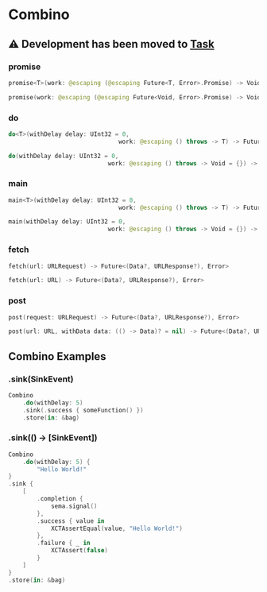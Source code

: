 # Combino

## ⚠️ Development has been moved to [Task](https://github.com/0xLeif/Task)

### promise
```swift
promise<T>(work: @escaping (@escaping Future<T, Error>.Promise) -> Void) -> Future<T, Error>

promise(work: @escaping (@escaping Future<Void, Error>.Promise) -> Void) -> Future<Void, Error>
```

### do
```swift
do<T>(withDelay delay: UInt32 = 0,
                               work: @escaping () throws -> T) -> Future<T, Error>

do(withDelay delay: UInt32 = 0,
                            work: @escaping () throws -> Void = {}) -> Future<Void, Error>
```

### main
```swift
main<T>(withDelay delay: UInt32 = 0,
                               work: @escaping () throws -> T) -> Future<T, Error>

main(withDelay delay: UInt32 = 0,
                            work: @escaping () throws -> Void = {}) -> Future<Void, Error>
```

### fetch
```swift
fetch(url: URLRequest) -> Future<(Data?, URLResponse?), Error>

fetch(url: URL) -> Future<(Data?, URLResponse?), Error>
```

### post
```swift
post(request: URLRequest) -> Future<(Data?, URLResponse?), Error>

post(url: URL, withData data: (() -> Data)? = nil) -> Future<(Data?, URLResponse?), Error>
```

## Combino Examples

### .sink(SinkEvent)
```swift
Combino
    .do(withDelay: 5)
    .sink(.success { someFunction() })
    .store(in: &bag)
```

### .sink(() -> [SinkEvent])
```swift
Combino
    .do(withDelay: 5) {
        "Hello World!"
}
.sink {
    [
        .completion {
            sema.signal()
        },
        .success { value in
            XCTAssertEqual(value, "Hello World!")
        },
        .failure { _ in
            XCTAssert(false)
        }
    ]
}
.store(in: &bag)
```
